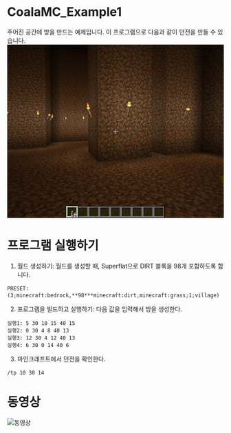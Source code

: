 # CoalaMC_Example1
주어진 공간에 방을 만드는 예제입니다. 이 프로그램으로 다음과 같이 던전을 만들 수 있습니다.
![던전](captured/screen.png)

# 프로그램 실행하기
1. 월드 생성하기: 월드를 생성할 때, Superflat으로 DIRT 블록을 98개 포함하도록 합니다.
```
PRESET: (3;minecraft:bedrock,**98***minecraft:dirt,minecraft:grass;1;village)
```
2. 프로그램을 빌드하고 실행하기: 다음 값을 입력해서 방을 생성한다.
```
실행1: 5 30 10 15 40 15
실행2: 0 30 4 8 40 13
실행3: 12 30 4 12 40 13
실행4: 6 30 0 14 40 6
```
3. 마인크래프트에서 던전을 확인한다.
```
/tp 10 30 14 
```

# 동영상
![동영상](https://www.youtube.com/watch?v=QCfr-9DufWo)
